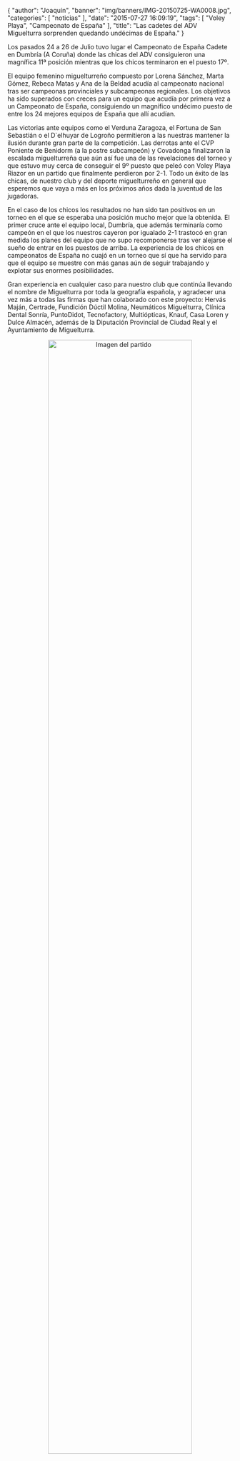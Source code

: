 {
  "author": "Joaquín", 
  "banner": "img/banners/IMG-20150725-WA0008.jpg", 
  "categories": [
    "noticias"
  ], 
  "date": "2015-07-27 16:09:19", 
  "tags": [
    "Voley Playa", 
    "Campeonato de España"
  ], 
  "title": "Las cadetes del ADV Miguelturra sorprenden quedando undécimas de España."
}

Los pasados 24 a 26 de Julio tuvo lugar el Campeonato de España Cadete en Dumbría (A Coruña) donde las chicas del ADV consiguieron una magnífica 11ª posición mientras que los chicos terminaron en el puesto 17º.

El equipo femenino miguelturreño compuesto por Lorena Sánchez, Marta Gómez, Rebeca Matas y Ana de la Beldad acudía al campeonato nacional tras ser campeonas provinciales y subcampeonas regionales. Los objetivos ha sido superados con creces para un equipo que acudía por primera vez a un Campeonato de España, consiguiendo un magnífico undécimo puesto de entre los 24 mejores equipos de España que allí acudían.

Las victorias ante equipos como el Verduna Zaragoza, el Fortuna de San Sebastián o el D`elhuyar de Logroño permitieron a las nuestras mantener la ilusión durante gran parte de la competición. Las derrotas ante el CVP Poniente de Benidorm (a la postre subcampeón) y Covadonga finalizaron la escalada miguelturreña que aún así fue una de las revelaciones del torneo y que estuvo muy cerca de conseguir el 9º puesto que peleó con Voley Playa Riazor en un partido que finalmente perdieron por 2-1. Todo un éxito de las chicas, de nuestro club y del deporte miguelturreño en general que esperemos que vaya a más en los próximos años dada la juventud de las jugadoras.

En el caso de los chicos los resultados no han sido tan positivos en un torneo en el que se esperaba una posición mucho mejor que la obtenida. El primer cruce ante el equipo local, Dumbría, que además terminaría como campeón en el que los nuestros cayeron por igualado 2-1 trastocó en gran medida los planes del equipo que no supo recomponerse tras ver alejarse el sueño de entrar en los puestos de arriba. La experiencia de los chicos en campeonatos de España no cuajó en un torneo que sí que ha servido para que el equipo se muestre con más ganas aún de seguir trabajando y explotar sus enormes posibilidades.

Gran experiencia en cualquier caso para nuestro club que continúa llevando el nombre de Miguelturra por toda la geografía española, y agradecer una vez más a todas las firmas que han colaborado con este proyecto: Hervás Maján, Certrade, Fundición Dúctil Molina, Neumáticos Miguelturra, Clínica Dental Sonría, PuntoDidot, Tecnofactory, Multiópticas, Knauf, Casa Loren y Dulce Almacén, además de la Diputación Provincial de Ciudad Real y el Ayuntamiento de Miguelturra.

<center>
<a target="_new" href="http://www.advmiguelturra.org/img/banners/IMG-20150725-WA0008.jpg"> 
<img alt="Imagen del partido" width="80%" align="center" src="http://www.advmiguelturra.org/img/banners/IMG-20150725-WA0008.jpg"/> </a> </center>

<center>

